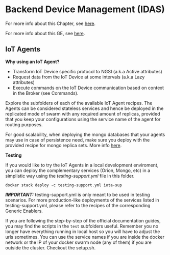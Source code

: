 # Backend Device Management (IDAS)

For more info about this Chapter, see [here]( https://catalogue.fiware.org/chapter/internet-things-services-enablement).

For more info about this GE, see [here](https://catalogue.fiware.org/enablers/backend-device-management-idas).

## IoT Agents

**Why using an IoT Agent?**

- Transform IoT Device specific protocol to NGSI (a.k.a Active attributes)
- Request data from the IoT Device at some intervals (a.k.a Lazy attributes)
- Execute commands on the IoT Device communication based on context in the Broker (see Commands).

Explore the subfolders of each of the available IoT Agent recipes. The Agents can be considered stateless services and hence be deployed in the replicated mode of swarm with any required amount of replicas, provided that you keep your configurations using the service name of the agent for routing purposes.

For good scalability, when deploying the mongo databases that your agents may use in case of persistence need, make sure you deploy with the provided recipe for mongo replica sets. More info [here](../utils/mongo-replicaset/readme.md).

**Testing**

If you would like to try the IoT Agents in a local development enviroment, you can deploy the complementary services (Orion, Mongo, etc) in a simplistic way using the *testing-support.yml* file in this folder.

    docker stack deploy -c testing-support.yml iota-sup
    
_**IMPORTANT:**_ testing-support.yml is only meant to be used in testing scenarios. For more production-like deployments of the services listed in testing-support.yml, please refer to the recipes of the corresponding Generic Enablers.

If you are following the step-by-step of the official documentation guides, you may find the scripts in the ```test``` subfolders useful. Remember you no longer have everything running in local host so you will have to adjust the urls sometimes. You can use the service names if you are inside the docker network or the IP of your docker swarm node (any of them) if you are outside the cluster. Checkout the setup.sh.
